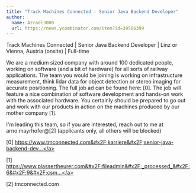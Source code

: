 ```yaml
---
title: "Track Machines Connected : Senior Java Backend Developer"
author:
  name: Azrael3000
  url: https://news.ycombinator.com/item?id=39566399
---
```

Track Machines Connected | Senior Java Backend Developer | Linz or Vienna, Austria (onsite) | Full-time

We are a medium sized company with around 100 dedicated people, working on software (and a bit of hardware) for all sorts of railway applications. The team you would be joining is working on infrastructure measurement, think lidar data for object detection or stereo imaging for accurate positioning. The full job ad can be found here: [0]. The job will feature a nice combination of software development and hands-on work with the associated hardware. You certainly should be prepared to go out and work with our products in action on the machines produced by our mother company [1].

I&#x27;m leading this team, so if you are interested, reach out to me at arno.mayrhofer@[2] (applicants only, all others will be blocked)

[0] <a href="https:&#x2F;&#x2F;www.tmconnected.com&#x2F;karriere&#x2F;senior-java-backend-developer-m-w-x&#x2F;" rel="nofollow">https:&#x2F;&#x2F;www.tmconnected.com&#x2F;karriere&#x2F;senior-java-backend-dev...</a>

[1] <a href="https:&#x2F;&#x2F;www.plassertheurer.com&#x2F;fileadmin&#x2F;_processed_&#x2F;6&#x2F;9&#x2F;csm_2022-iaf-pt-maschinen-152_4a84f245a7.jpg" rel="nofollow">https:&#x2F;&#x2F;www.plassertheurer.com&#x2F;fileadmin&#x2F;_processed_&#x2F;6&#x2F;9&#x2F;csm...</a>

[2] tmconnected.com
